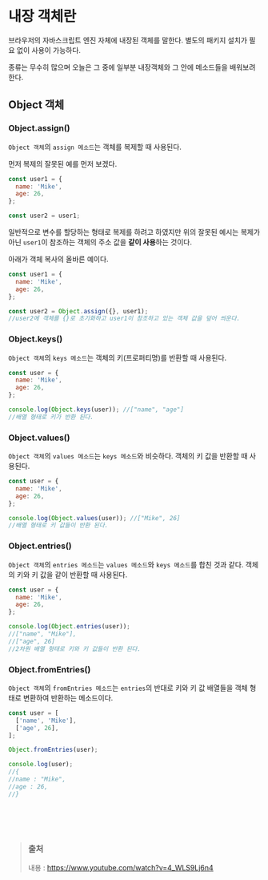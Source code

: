 # 내장 객체란

브라우저의 자바스크립트 엔진 자체에 내장된 객체를 말한다.
별도의 패키지 설치가 필요 없이 사용이 가능하다.

종류는 무수히 많으며
오늘은 그 중에 일부분 내장객체와 그 안에 메소드들을 배워보려 한다.

## Object 객체

### Object.assign()

`Object 객체`의 `assign 메소드`는 객체를 복제할 때 사용된다.

먼저 복제의 잘못된 예를 먼저 보겠다.

```javascript
const user1 = {
  name: 'Mike',
  age: 26,
};

const user2 = user1;
```

일반적으로 변수를 할당하는 형태로 복제를 하려고 하였지만
위의 잘못된 예시는 복제가 아닌 `user1`이 참조하는 객체의 주소 값을 **같이 사용**하는 것이다.

아래가 객체 복사의 올바른 예이다.

```javascript
const user1 = {
  name: 'Mike',
  age: 26,
};

const user2 = Object.assign({}, user1);
//user2에 객체를 {}로 초기화하고 user1이 참조하고 있는 객체 값을 덮어 씌운다.
```

### Object.keys()

`Object 객체`의 `keys 메소드`는 객체의 키(프로퍼티명)를 반환할 때 사용된다.

```javascript
const user = {
  name: 'Mike',
  age: 26,
};

console.log(Object.keys(user)); //["name", "age"]
//배열 형태로 키가 반환 된다.
```

### Object.values()

`Object 객체`의 `values 메소드`는 `keys 메소드`와 비슷하다.
객체의 키 값을 반환할 때 사용된다.

```javascript
const user = {
  name: 'Mike',
  age: 26,
};

console.log(Object.values(user)); //["Mike", 26]
//배열 형태로 키 값들이 반환 된다.
```

### Object.entries()

`Object 객체`의 `entries 메소드`는 `values 메소드`와 `keys 메소드`를 합친 것과 같다.
객체의 키와 키 값을 같이 반환할 때 사용된다.

```javascript
const user = {
  name: 'Mike',
  age: 26,
};

console.log(Object.entries(user));
//["name", "Mike"],
//["age", 26]
//2차원 배열 형태로 키와 키 값들이 반환 된다.
```

### Object.fromEntries()

`Object 객체`의 `fromEntries 메소드`는 `entries`의 반대로 키와 키 값 배열들을 객체 형태로 변환하여 반환하는 메소드이다.

```javascript
const user = [
  ['name', 'Mike'],
  ['age', 26],
];

Object.fromEntries(user);

console.log(user);
//{
//name : "Mike",
//age : 26,
//}
```

</br></br></br>

> ### 출처
>
> 내용 : https://www.youtube.com/watch?v=4_WLS9Lj6n4
